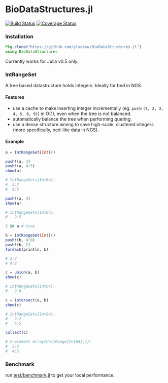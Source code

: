 BioDataStructures.jl
====================

[![Build Status](https://travis-ci.org/ylxdzsw/BioDataStructures.jl.svg?branch=master)](https://travis-ci.org/ylxdzsw/BioDataStructures.jl)
[![Coverage Status](https://coveralls.io/repos/github/ylxdzsw/BioDataStructures.jl/badge.svg?branch=master)](https://coveralls.io/github/ylxdzsw/BioDataStructures.jl?branch=master)

### Installation

```julia
Pkg.clone("https://github.com/ylxdzsw/BioDataStructures.jl")
using BioDataStructures
```

Currently works for Julia v0.5 only.

### IntRangeSet

A tree based datastructure holds Integers. Ideally for bed in NGS.

#### Features

- use a cache to make inserting integer incrementally (eg. `push!(t, 2, 3, 4, 6, 8, 9)`) in O(1), even when the tree is not balanced.
- automatically balance the tree when performing quering.
- use a dense structure aiming to save high-scale, clustered integers (more specifically, bed-like data in NGS).

#### Example

```julia
a = IntRangeSet{Int}()

push!(a, 2)
push!(a, 4:5)
show(a)

# IntRangeSets{Int64}:
#  2:2
#  4:5

push!(a, 3)
show(a)

# IntRangeSets{Int64}:
#   2:5

3 in a # true

b = IntRangeSet{Int}()
push!(b, 4:8)
push!(b, 2)
foreach(println, b)

# 2:2
# 4:8

c = union(a, b)
show(c)

# IntRangeSets{Int64}:
#   2:8

c = intersect(a, b)
show(c)

# IntRangeSets{Int64}:
#   2:2
#   4:5

collect(c)

# 2-element Array{UnitRange{Int64},1}:
#  2:2
#  4:5
```

### Benchmark

run [test/benchmark.jl](test/benchmark.jl) to get your local performance.

